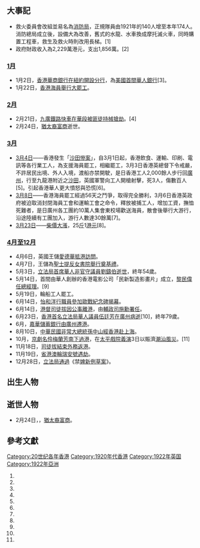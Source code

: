 ## 大事記

  - 救火委員會改組並易名為[消防局](../Page/香港消防處.md "wikilink")，正規隊員由1921年的140人增至本年174人。消防總局成立後，設備大為改善，舊式的水龍、水車換成摩托滅火車，同時購置工程車，救生及救火時則改用長梯。\[1\]
  - 政府財政收入為2,229萬港元，支出1,856萬。\[2\]

### [1月](https://zh.wikipedia.org/wiki/1月 "wikilink")

  - 1月2日，[香港華商銀行在](https://zh.wikipedia.org/wiki/華商銀行_\(香港\) "wikilink")[紐約開設分行](https://zh.wikipedia.org/wiki/紐約 "wikilink")，為[美國首間華人銀行](https://zh.wikipedia.org/wiki/美國 "wikilink")\[3\]。
  - 1月22日，[香港海員舉行](../Page/香港.md "wikilink")[大罷工](../Page/香港海員大罷工.md "wikilink")。

### [2月](https://zh.wikipedia.org/wiki/2月 "wikilink")

  - 2月21日，[九廣鐵路快車在華段被匪徒持械搶劫](../Page/九廣鐵路.md "wikilink")。\[4\]
  - 2月24日，[猶太裔富商](https://zh.wikipedia.org/wiki/猶太 "wikilink")逝世。

### [3月](../Page/3月.md "wikilink")

  - [3月4日](../Page/3月4日.md "wikilink")——香港發生「[沙田慘案](https://zh.wikipedia.org/wiki/沙田慘案 "wikilink")」，自3月1日起，香港飲食、運輸、印刷、電訊等各行業工人，為支援海員罷工，相繼罷工，3月3日香港英總督下令戒嚴，不許居民出境、外人入境，渡船亦禁開駛，是日香港工人2,000餘人步行回[廣州](https://zh.wikipedia.org/wiki/廣州 "wikilink")，行至九龍港附近之[沙田](https://zh.wikipedia.org/wiki/沙田 "wikilink")，英國軍警向工人開槍射擊，死3人，傷數百人\[5\]。引起香港華人更大憤怒與恐慌\[6\]。
  - [3月8日](../Page/3月8日.md "wikilink")——香港海員罷工經過56天之鬥爭，取得完全勝利，3月6日香港英政府被迫取消封閉海員工會和運輸工會之命令，釋放被捕工人，增加工資，撫恤死難者，是日廣州各工團約10萬人集會東校場歡送海員，散會後舉行大游行，沿途陸續有工團加入，游行人數達30餘萬\[7\]。
  - [3月23日](../Page/3月23日.md "wikilink")——[柴價大漲](https://zh.wikipedia.org/wiki/柴 "wikilink")，25[斤](../Page/斤.md "wikilink")1[港元](../Page/港元.md "wikilink")\[8\]。

### [4月至](../Page/4月.md "wikilink")[12月](https://zh.wikipedia.org/wiki/12月 "wikilink")

  - 4月6日，英國王儲[愛德華抵港訪問](https://zh.wikipedia.org/wiki/愛德華八世 "wikilink")。
  - 4月7日，王儲為[聖士提反女書院舉行奠基禮](../Page/聖士提反女子中學.md "wikilink")。
  - 5月3日，[立法局](https://zh.wikipedia.org/wiki/立法局 "wikilink")[首席華人非官守議員](../Page/首席華人非官守議員.md "wikilink")[劉鑄伯逝世](../Page/劉鑄伯.md "wikilink")，終年54歲。
  - 5月14日，首間由華人創辦的香港電影公司「民新製造影畫片」成立，[黎民偉任總經理](../Page/黎民偉.md "wikilink")。\[9\]
  - 5月19日，輪船工人罷工。
  - 6月14日，[怡和洋行職員參加](../Page/怡和洋行.md "wikilink")[歐戰紀念碑揭幕](https://zh.wikipedia.org/wiki/歐戰 "wikilink")。
  - 6月14日，[港督](https://zh.wikipedia.org/wiki/港督 "wikilink")[司徒拔因公事離港](../Page/司徒拔.md "wikilink")，由[輔政司](https://zh.wikipedia.org/wiki/輔政司 "wikilink")[施勳署任](../Page/施勳.md "wikilink")。
  - 6月23日，[香港首名](../Page/香港.md "wikilink")[立法局](https://zh.wikipedia.org/wiki/立法局 "wikilink")[華人議員](https://zh.wikipedia.org/wiki/華人 "wikilink")[伍廷芳在](../Page/伍廷芳.md "wikilink")[廣州病逝](https://zh.wikipedia.org/wiki/廣州 "wikilink")\[10\]，終年79歲。
  - 6月，[嘉華儲蓄銀行由](https://zh.wikipedia.org/wiki/嘉華銀行 "wikilink")[廣州遷港](https://zh.wikipedia.org/wiki/廣州 "wikilink")。
  - 8月10日，[中華民國非常大總統](https://zh.wikipedia.org/wiki/中華民國非常大總統 "wikilink")[孫中山經](../Page/孫中山.md "wikilink")[香港赴](../Page/香港.md "wikilink")[上海](https://zh.wikipedia.org/wiki/上海 "wikilink")。
  - 10月，[京劇](https://zh.wikipedia.org/wiki/京劇 "wikilink")[名伶](https://zh.wikipedia.org/wiki/名伶 "wikilink")[梅蘭芳南下過港](https://zh.wikipedia.org/wiki/梅蘭芳 "wikilink")，在[太平戲院義演](../Page/太平戲院_\(香港\).md "wikilink")3日以賑濟[潮汕風災](https://zh.wikipedia.org/wiki/潮汕 "wikilink")。\[11\]
  - 11月18日，[司徒拔結束外務返港](../Page/司徒拔.md "wikilink")。
  - 11月19日，[省港澳輪瑞安號遇劫](https://zh.wikipedia.org/wiki/省港澳 "wikilink")。
  - 12月28日，[立法局通過](https://zh.wikipedia.org/wiki/立法局 "wikilink")《禁[婢新例草案](https://zh.wikipedia.org/wiki/婢 "wikilink")》。

## 出生人物

## 逝世人物

  - 2月24日，，[猶太裔富商](https://zh.wikipedia.org/wiki/猶太 "wikilink")。

## 參考文獻

[Category:20世纪各年香港](https://zh.wikipedia.org/wiki/Category:20世纪各年香港 "wikilink")
[Category:1920年代香港](https://zh.wikipedia.org/wiki/Category:1920年代香港 "wikilink")
[Category:1922年英国](https://zh.wikipedia.org/wiki/Category:1922年英国 "wikilink")
[Category:1922年亞洲](https://zh.wikipedia.org/wiki/Category:1922年亞洲 "wikilink")

1.
2.

3.
4.
5.

6.
7.
8.
9.
10.

11.